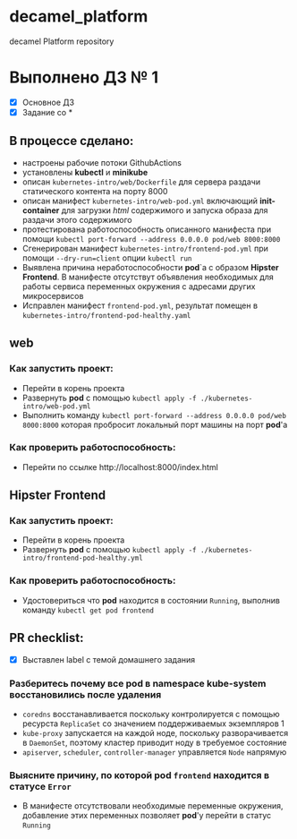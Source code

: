 # decamel_platform
decamel Platform repository

# Выполнено ДЗ № 1

 - [x] Основное ДЗ
 - [x] Задание со *

## В процессе сделано:
 - настроены рабочие потоки GithubActions
 - установлены **kubectl** и **minikube**
 - описан `kubernetes-intro/web/Dockerfile` для сервера раздачи статического контента на порту 8000
 - описан манифест `kubernetes-intro/web-pod.yml` включающий **init-container** для загрузки *html* содержимого и запуска образа для раздачи этого содержимого
 - протестирована работоспособность описанного манифеста при помощи `kubectl port-forward --address 0.0.0.0 pod/web 8000:8000`
 - Сгенерирован манифест `kubernetes-intro/frontend-pod.yml` при помощи `--dry-run=client` опции `kubectl run`
 - Выявлена причина неработоспособности **pod**`a с образом **Hipster Frontend**. В манифесте отсутствут объявления необходимых для работы сервиса переменных окружения с адресами других микросервисов
 - Исправлен манифест `frontend-pod.yml`, результат помещен в `kubernetes-intro/frontend-pod-healthy.yaml`
   
## web
### Как запустить проект:
-  Перейти в корень проекта
 - Развернуть **pod** с помощью `kubectl apply -f ./kubernetes-intro/web-pod.yml`
 - Выполнить команду `kubectl port-forward --address 0.0.0.0 pod/web 8000:8000` которая пробросит локальный порт машины на порт **pod**'a
### Как проверить работоспособность:
 - Перейти по ссылке http://localhost:8000/index.html

## Hipster Frontend
### Как запустить проект:
-  Перейти в корень проекта
 - Развернуть **pod** с помощью `kubectl apply -f ./kubernetes-intro/frontend-pod-healthy.yml`
### Как проверить работоспособность:
- Удостовериться что **pod** находится в состоянии `Running`, выполнив команду `kubectl get pod frontend`
 

## PR checklist:
 - [x] Выставлен label с темой домашнего задания
 
 ### Разберитесь почему все **pod** в namespace kube-system восстановились после удаления 
 
 - `coredns` восстанавливается поскольку контролируется с помощью ресурста `ReplicaSet` со значением поддерживаемых экземпляров 1
 - `kube-proxy` запускается на каждой ноде, поскольку разворачивается в `DaemonSet`, поэтому кластер приводит ноду в требуемое состояние
 - `apiserver`, `scheduler`, `controller-manager` управляется `Node` напрямую
 
 ### Выясните причину, по которой **pod** `frontend` находится в статусе `Error`
 - В манифесте отсутствовали необходимые переменные окружения, добавление этих переменных позволяет **pod**'y перейти в статус `Running`